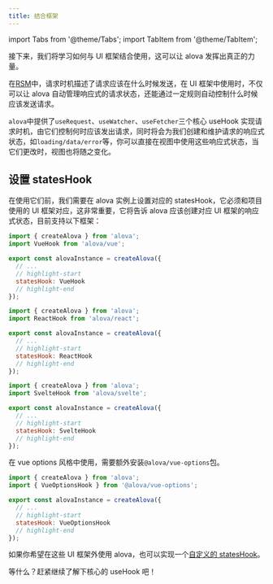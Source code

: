 ```yaml
---
title: 结合框架
---
```


import Tabs from '@theme/Tabs';
import TabItem from '@theme/TabItem';

接下来，我们将学习如何与 UI 框架结合使用，这可以让 alova 发挥出真正的力量。

在[RSM](/tutorial/others/RSM)中，请求时机描述了请求应该在什么时候发送，在 UI 框架中使用时，不仅可以让 alova 自动管理响应式的请求状态，还能通过一定规则自动控制什么时候应该发送请求。

`alova`中提供了`useRequest`、`useWatcher`、`useFetcher`三个核心 useHook 实现请求时机，由它们控制何时应该发出请求，同时将会为我们创建和维护请求的响应式状态，如`loading/data/error`等，你可以直接在视图中使用这些响应式状态，当它们更改时，视图也将随之变化。

## 设置 statesHook

在使用它们前，我们需要在 alova 实例上设置对应的 statesHook，它必须和项目使用的 UI 框架对应，这非常重要，它将告诉 alova 应该创建对应 UI 框架的响应式状态，目前支持以下框架：

<Tabs groupId="framework">
<TabItem value="1" label="vue">

```js
import { createAlova } from 'alova';
import VueHook from 'alova/vue';

export const alovaInstance = createAlova({
  // ...
  // highlight-start
  statesHook: VueHook
  // highlight-end
});
```

</TabItem>
<TabItem value="2" label="react">

```js
import { createAlova } from 'alova';
import ReactHook from 'alova/react';

export const alovaInstance = createAlova({
  // ...
  // highlight-start
  statesHook: ReactHook
  // highlight-end
});
```

</TabItem>
<TabItem value="3" label="svelte">

```js
import { createAlova } from 'alova';
import SvelteHook from 'alova/svelte';

export const alovaInstance = createAlova({
  // ...
  // highlight-start
  statesHook: SvelteHook
  // highlight-end
});
```

</TabItem>
<TabItem value="4" label="vue options">

在 vue options 风格中使用，需要额外安装`@alova/vue-options`包。

```js
import { createAlova } from 'alova';
import { VueOptionsHook } from '@alova/vue-options';

export const alovaInstance = createAlova({
  // ...
  // highlight-start
  statesHook: VueOptionsHook
  // highlight-end
});
```

</TabItem>
</Tabs>

如果你希望在这些 UI 框架外使用 alova，也可以实现一个[自定义的 statesHook](/tutorial/custom/custom-stateshook)。

等什么？赶紧继续了解下核心的 useHook 吧！
